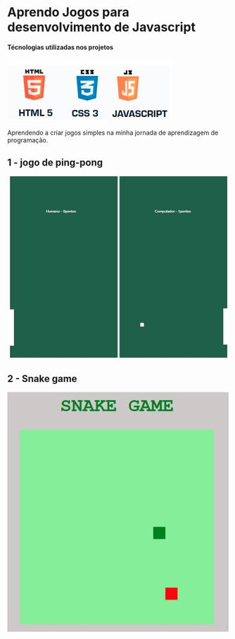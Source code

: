 #  Aprendo Jogos para desenvolvimento de Javascript

#### Técnologias utilizadas nos projetos

![tecs](https://github.com/DayanMonteiro/Jogos/blob/main/tecs.jpg)

Aprendendo a criar jogos simples na minha jornada de aprendizagem de programação.

## 1 - jogo de ping-pong

![mesa](https://github.com/DayanMonteiro/Jogos/blob/main/mesa.jpg)

## 2 - Snake game

![snake-game](https://github.com/DayanMonteiro/Jogos/blob/main/snake-game.jpg)
